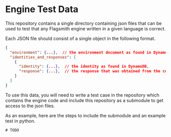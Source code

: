 # Engine Test Data

This repository contains a single directory containing json files that can be used to test that any Flagsmith engine
written in a given language is correct. 

Each JSON file should consist of a single object in the following format.

```json
{
  "environment": {...},  // the environment document as found in DynamoDB
  "identities_and_responses": [
    {
      "identity": {...},  // the identity as found in DynamoDB,
      "response": {...},  // the response that was obtained from the current API
    }
  ]
}
```

To use this data, you will need to write a test case in the repository which contains the engine code and include 
this repository as a submodule to get access to the json files.

As an example, here are the steps to include the submodule and an example test in python. 

```
# TODO
```
